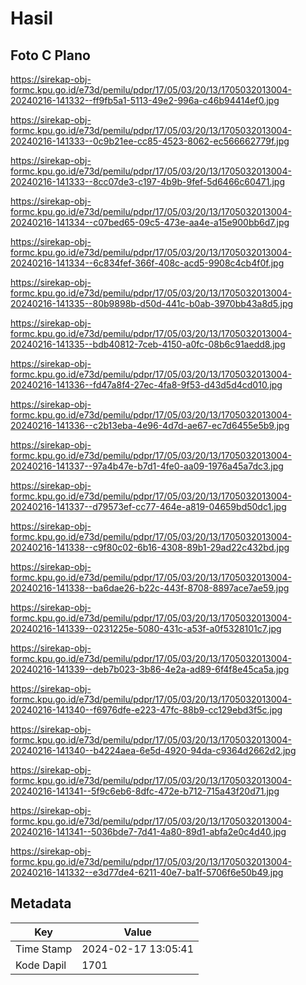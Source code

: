 # Hasil

## Foto C Plano

https://sirekap-obj-formc.kpu.go.id/e73d/pemilu/pdpr/17/05/03/20/13/1705032013004-20240216-141332--ff9fb5a1-5113-49e2-996a-c46b94414ef0.jpg

https://sirekap-obj-formc.kpu.go.id/e73d/pemilu/pdpr/17/05/03/20/13/1705032013004-20240216-141333--0c9b21ee-cc85-4523-8062-ec566662779f.jpg

https://sirekap-obj-formc.kpu.go.id/e73d/pemilu/pdpr/17/05/03/20/13/1705032013004-20240216-141333--8cc07de3-c197-4b9b-9fef-5d6466c60471.jpg

https://sirekap-obj-formc.kpu.go.id/e73d/pemilu/pdpr/17/05/03/20/13/1705032013004-20240216-141334--c07bed65-09c5-473e-aa4e-a15e900bb6d7.jpg

https://sirekap-obj-formc.kpu.go.id/e73d/pemilu/pdpr/17/05/03/20/13/1705032013004-20240216-141334--6c834fef-366f-408c-acd5-9908c4cb4f0f.jpg

https://sirekap-obj-formc.kpu.go.id/e73d/pemilu/pdpr/17/05/03/20/13/1705032013004-20240216-141335--80b9898b-d50d-441c-b0ab-3970bb43a8d5.jpg

https://sirekap-obj-formc.kpu.go.id/e73d/pemilu/pdpr/17/05/03/20/13/1705032013004-20240216-141335--bdb40812-7ceb-4150-a0fc-08b6c91aedd8.jpg

https://sirekap-obj-formc.kpu.go.id/e73d/pemilu/pdpr/17/05/03/20/13/1705032013004-20240216-141336--fd47a8f4-27ec-4fa8-9f53-d43d5d4cd010.jpg

https://sirekap-obj-formc.kpu.go.id/e73d/pemilu/pdpr/17/05/03/20/13/1705032013004-20240216-141336--c2b13eba-4e96-4d7d-ae67-ec7d6455e5b9.jpg

https://sirekap-obj-formc.kpu.go.id/e73d/pemilu/pdpr/17/05/03/20/13/1705032013004-20240216-141337--97a4b47e-b7d1-4fe0-aa09-1976a45a7dc3.jpg

https://sirekap-obj-formc.kpu.go.id/e73d/pemilu/pdpr/17/05/03/20/13/1705032013004-20240216-141337--d79573ef-cc77-464e-a819-04659bd50dc1.jpg

https://sirekap-obj-formc.kpu.go.id/e73d/pemilu/pdpr/17/05/03/20/13/1705032013004-20240216-141338--c9f80c02-6b16-4308-89b1-29ad22c432bd.jpg

https://sirekap-obj-formc.kpu.go.id/e73d/pemilu/pdpr/17/05/03/20/13/1705032013004-20240216-141338--ba6dae26-b22c-443f-8708-8897ace7ae59.jpg

https://sirekap-obj-formc.kpu.go.id/e73d/pemilu/pdpr/17/05/03/20/13/1705032013004-20240216-141339--0231225e-5080-431c-a53f-a0f5328101c7.jpg

https://sirekap-obj-formc.kpu.go.id/e73d/pemilu/pdpr/17/05/03/20/13/1705032013004-20240216-141339--deb7b023-3b86-4e2a-ad89-6f4f8e45ca5a.jpg

https://sirekap-obj-formc.kpu.go.id/e73d/pemilu/pdpr/17/05/03/20/13/1705032013004-20240216-141340--f6976dfe-e223-47fc-88b9-cc129ebd3f5c.jpg

https://sirekap-obj-formc.kpu.go.id/e73d/pemilu/pdpr/17/05/03/20/13/1705032013004-20240216-141340--b4224aea-6e5d-4920-94da-c9364d2662d2.jpg

https://sirekap-obj-formc.kpu.go.id/e73d/pemilu/pdpr/17/05/03/20/13/1705032013004-20240216-141341--5f9c6eb6-8dfc-472e-b712-715a43f20d71.jpg

https://sirekap-obj-formc.kpu.go.id/e73d/pemilu/pdpr/17/05/03/20/13/1705032013004-20240216-141341--5036bde7-7d41-4a80-89d1-abfa2e0c4d40.jpg

https://sirekap-obj-formc.kpu.go.id/e73d/pemilu/pdpr/17/05/03/20/13/1705032013004-20240216-141332--e3d77de4-6211-40e7-ba1f-5706f6e50b49.jpg


## Metadata

| Key        | Value               |
| ---------- | ------------------- |
| Time Stamp | 2024-02-17 13:05:41 |
| Kode Dapil | 1701                |



